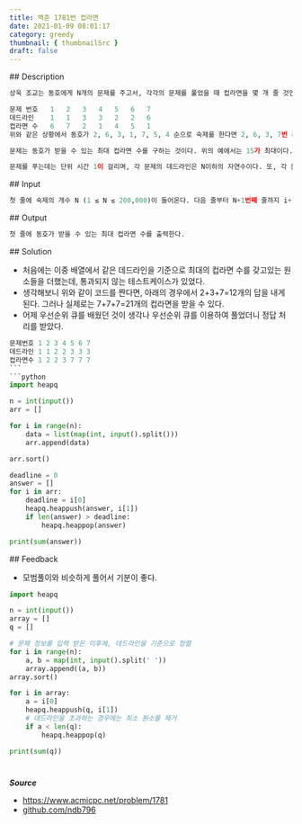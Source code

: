 ```yaml
---
title: 백준 1781번 컵라면
date: 2021-01-09 08:01:17
category: greedy
thumbnail: { thumbnailSrc }
draft: false
---
```


## Description

```py
상욱 조교는 동호에게 N개의 문제를 주고서, 각각의 문제를 풀었을 때 컵라면을 몇 개 줄 것인지 제시 하였다. 하지만 동호의 찌를듯한 자신감에 소심한 상욱 조교는 각각의 문제에 대해 데드라인을 정하였다.

문제 번호	1	2	3	4	5	6	7
데드라인	1	1	3	3	2	2	6
컵라면 수	6	7	2	1	4	5	1
위와 같은 상황에서 동호가 2, 6, 3, 1, 7, 5, 4 순으로 숙제를 한다면 2, 6, 3, 7번 문제를 시간 내에 풀어 총 15개의 컵라면을 받을 수 있다.

문제는 동호가 받을 수 있는 최대 컵라면 수를 구하는 것이다. 위의 예에서는 15가 최대이다.

문제를 푸는데는 단위 시간 1이 걸리며, 각 문제의 데드라인은 N이하의 자연수이다. 또, 각 문제를 풀 때 받을 수 있는 컵라면 수와 최대로 받을 수 있는 컵라면 수는 모두 231보다 작거나 같은 자연수이다.
```

## Input

```py
첫 줄에 숙제의 개수 N (1 ≤ N ≤ 200,000)이 들어온다. 다음 줄부터 N+1번째 줄까지 i+1번째 줄에 i번째 문제에 대한 데드라인과 풀면 받을 수 있는 컵라면 수가 공백으로 구분되어 입력된다.
```

## Output

```py
첫 줄에 동호가 받을 수 있는 최대 컵라면 수를 출력한다.
```

## Solution

- 처음에는 이중 배열에서 같은 데드라인을 기준으로 최대의 컵라면 수를 갖고있는 원소들을 더했는데, 통과되지 않는 테스트케이스가 있었다.
- 생각해보니 위와 같이 코드를 짠다면, 아래의 경우에서 2+3+7=12개의 답을 내게 된다. 그러나 실제로는 7+7+7=21개의 컵라면을 받을 수 있다.
- 어제 우선순위 큐를 배웠던 것이 생각나 우선순위 큐를 이용하여 풀었더니 정답 처리를 받았다.

````python
문제번호 1 2 3 4 5 6 7
데드라인 1 1 2 2 3 3 3
컵라면수 1 2 2 3 7 7 7
```
```python
import heapq

n = int(input())
arr = []

for i in range(n):
    data = list(map(int, input().split()))
    arr.append(data)

arr.sort()

deadline = 0
answer = []
for i in arr:
    deadline = i[0]
    heapq.heappush(answer, i[1])
    if len(answer) > deadline:
        heapq.heappop(answer)

print(sum(answer))
````

## Feedback

- 모범풀이와 비슷하게 풀어서 기분이 좋다.

```python
import heapq

n = int(input())
array = []
q = []

# 문제 정보를 입력 받은 이후에, 데드라인을 기준으로 정렬
for i in range(n):
    a, b = map(int, input().split(' '))
    array.append((a, b))
array.sort()

for i in array:
    a = i[0]
    heapq.heappush(q, i[1])
    # 데드라인을 초과하는 경우에는 최소 원소를 제거
    if a < len(q):
        heapq.heappop(q)

print(sum(q))
```

#

**_Source_**

- https://www.acmicpc.net/problem/1781
- [github.com/ndb796](https://github.com/ndb796/Fast_Campus_Algorithm_Lecture_Notes/blob/master/Solutions/%5B18%5D_3.py)
